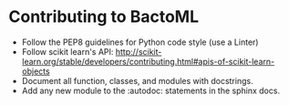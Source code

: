 # Contributing to BactoML


* Follow the PEP8 guidelines for Python code style (use a Linter)
* Follow scikit learn's API: http://scikit-learn.org/stable/developers/contributing.html#apis-of-scikit-learn-objects
* Document all function, classes, and modules with docstrings.
* Add any new module to the :autodoc: statements in the sphinx docs.
